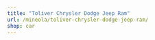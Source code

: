 ```yaml
---
title: "Toliver Chrysler Dodge Jeep Ram"
url: /mineola/toliver-chrysler-dodge-jeep-ram/
shop: car
---
```

